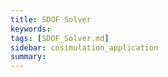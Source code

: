 ```yaml
---
title: SDOF Solver
keywords: 
tags: [SDOF_Solver.md]
sidebar: cosimulation_application
summary: 
---
```

